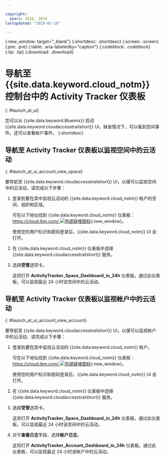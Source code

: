 ```yaml
---

copyright:
  years: 2016, 2019
lastupdated: "2019-02-18"

---
```


{:new_window: target="_blank"}
{:shortdesc: .shortdesc}
{:screen: .screen}
{:pre: .pre}
{:table: .aria-labeledby="caption"}
{:codeblock: .codeblock}
{:tip: .tip}
{:download: .download}



# 导航至 {{site.data.keyword.cloud_notm}} 控制台中的 Activity Tracker 仪表板
{: #launch_at_ui}

您可以从 {{site.data.keyword.Bluemix}} 启动 {{site.data.keyword.cloudaccesstrailshort}} UI。缺省情况下，可以看到空间事件。还可以查看帐户事件。
{:shortdesc}
   

## 导航至 Activity Tracker 仪表板以监视空间中的云活动
{: #launch_at_ui_account_view_space}

要导航至 {{site.data.keyword.cloudaccesstrailshort}} UI，以便可以监视空间中的云活动，请完成以下步骤：

1. 登录到要在其中监视云活动的 {{site.data.keyword.cloud_notm}} 帐户的空间、组织和区域。

    可在以下地址找到 {{site.data.keyword.cloud_notm}} 仪表板：[https://cloud.ibm.com/ ![外部链接图标](../../../icons/launch-glyph.svg "外部链接图标")](https://cloud.ibm.com/){:new_window}。
    
	使用您的用户标识和密码登录后，{{site.data.keyword.cloud_notm}} UI 会打开。

2. 在 {{site.data.keyword.cloud_notm}} 仪表板中选择 {{site.data.keyword.cloudaccesstrailshort}} 服务。 
    
3. 选择**受管**选项卡。

    这将打开 **ActivityTracker_Space_Dashboard_in_24h** 仪表板。通过此仪表板，可以监视最近 24 小时该空间中的云活动。 


## 导航至 Activity Tracker 仪表板以监视帐户中的云活动
{: #launch_at_ui_account_view_account}

要导航至 {{site.data.keyword.cloudaccesstrailshort}} UI，以便可以监视帐户中的云活动，请完成以下步骤：

1. 登录到要在其中监视云活动的 {{site.data.keyword.cloud_notm}} 帐户。

    可在以下地址找到 {{site.data.keyword.cloud_notm}} 仪表板：[https://cloud.ibm.com/ ![外部链接图标](../../../icons/launch-glyph.svg "外部链接图标")](https://cloud.ibm.com/){:new_window}。
    
	使用您的用户标识和密码登录后，{{site.data.keyword.cloud_notm}} UI 会打开。

2. 在 {{site.data.keyword.cloud_notm}} 仪表板中选择 {{site.data.keyword.cloudaccesstrailshort}} 服务。 
    
3. 选择**受管**选项卡。

    这将打开 **ActivityTracker_Space_Dashboard_in_24h** 仪表板。通过此仪表板，可以监视最近 24 小时该空间中的云活动。 

4. 对于**查看日志**字段，选择**帐户日志**。

    这将打开 **ActivityTracker_Account_Dashboard_in_24h** 仪表板。通过此仪表板，可以监视最近 24 小时该帐户中的云活动。
